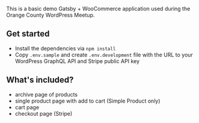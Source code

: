 This is a basic demo Gatsby + WooCommerce application used during the Orange County WordPress Meetup.

## Get started

- Install the dependencies via `npm install`
- Copy `.env.sample` and create `.env.development` file with the URL to your WordPress GraphQL API and Stripe public API key

## What's included?

- archive page of products
- single product page with add to cart (Simple Product only)
- cart page
- checkout page (Stripe)
